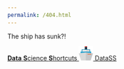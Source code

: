 ```yaml
---
permalink: /404.html
---
```


The ship has sunk?!

[**Data** **S**cience **S**hortcuts ![](/etc/img/favicon-32x32.png) DataSS](https://htbrandao.github.io/datass/)